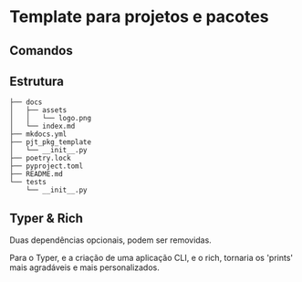 # Template para projetos e pacotes

## Comandos

## Estrutura

    ├── docs
    │   ├── assets
    │   │   └── logo.png
    │   └── index.md
    ├── mkdocs.yml
    ├── pjt_pkg_template
    │   └── __init__.py
    ├── poetry.lock
    ├── pyproject.toml
    ├── README.md
    └── tests
        └── __init__.py

## Typer & Rich

Duas dependências opcionais, podem ser removidas.

Para o Typer, e a criação de uma aplicação CLI, e
o rich, tornaria os 'prints' mais agradáveis e mais
personalizados.
